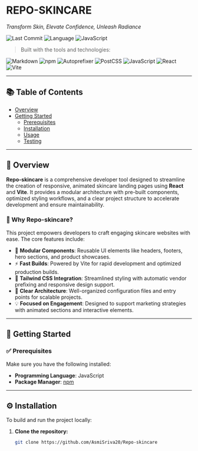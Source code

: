 # REPO-SKINCARE

_Transform Skin, Elevate Confidence, Unleash Radiance_

![Last Commit](https://img.shields.io/github/last-commit/AsmiSriva20/Repo-skincare?style=flat-square)
![Language](https://img.shields.io/github/languages/top/AsmiSriva20/Repo-skincare?style=flat-square)
![JavaScript](https://img.shields.io/badge/javascript-100%25-yellow?style=flat-square)

> Built with the tools and technologies:

![Markdown](https://img.shields.io/badge/Markdown-black)
![npm](https://img.shields.io/badge/npm-red)
![Autoprefixer](https://img.shields.io/badge/Autoprefixer-orange)
![PostCSS](https://img.shields.io/badge/PostCSS-pink)
![JavaScript](https://img.shields.io/badge/JavaScript-yellow)
![React](https://img.shields.io/badge/React-blue)
![Vite](https://img.shields.io/badge/Vite-purple)

---

## 📚 Table of Contents

- [Overview](#overview)
- [Getting Started](#getting-started)
  - [Prerequisites](#prerequisites)
  - [Installation](#installation)
  - [Usage](#usage)
  - [Testing](#testing)

---

## 📖 Overview

**Repo-skincare** is a comprehensive developer tool designed to streamline the creation of responsive, animated skincare landing pages using **React** and **Vite**. It provides a modular architecture with pre-built components, optimized styling workflows, and a clear project structure to accelerate development and ensure maintainability.

### 🚀 Why Repo-skincare?

This project empowers developers to craft engaging skincare websites with ease. The core features include:

- 🌸 **Modular Components**: Reusable UI elements like headers, footers, hero sections, and product showcases.
- ⚡ **Fast Builds**: Powered by Vite for rapid development and optimized production builds.
- 🎨 **Tailwind CSS Integration**: Streamlined styling with automatic vendor prefixing and responsive design support.
- 🧩 **Clear Architecture**: Well-organized configuration files and entry points for scalable projects.
- 💡 **Focused on Engagement**: Designed to support marketing strategies with animated sections and interactive elements.

---

## 🚧 Getting Started

### ✅ Prerequisites

Make sure you have the following installed:

- **Programming Language**: JavaScript
- **Package Manager**: [npm](https://www.npmjs.com/)

---

## ⚙️ Installation

To build and run the project locally:

1. **Clone the repository:**

   ```bash
   git clone https://github.com/AsmiSriva20/Repo-skincare
